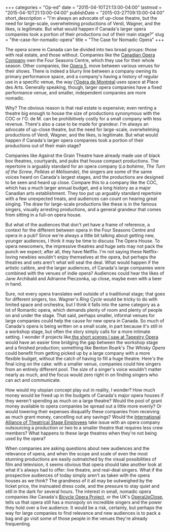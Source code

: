 +++
categories = "Op-ed"
date = "2015-04-10T21:13:00-04:00"
lastmod = "2015-04-10T21:13:00-04:00"
publishDate = "2015-03-27T09:13:00-04:00"
short_description = "I&#039;m always an advocate of up-close theatre, but the need for large-scale, overwhelming productions of Verdi, Wagner, and the likes, is legitimate. But what would happen if Canada&#039;s larger opera companies took a portion of their productions out of their main stage?"
slug = "the-case-for-nomadic-opera"
title = "The Case for Nomadic Opera"
+++

<p>
	The opera scene in Canada can be divided into two broad groups: those with real estate, and those without. Companies like the <a href="http://www.coc.ca/" target="_blank" data-mce-href="http://www.coc.ca/">Canadian Opera Company</a> own the Four Seasons Centre, which they use for their whole season. Other companies, like <a href="http://www.operafive.com/" target="_blank" data-mce-href="http://www.operafive.com/">Opera 5</a>, move between various venues for their shows. There is indeed a blurry line between a company owning its primary performance space, and a company's having a history of regular use in a specific venue, the way <a href="http://www.operademontreal.com/en" target="_blank" data-mce-href="http://www.operademontreal.com/en">l'Opéra de Montréal</a> uses space at Place des Arts. Generally speaking, though, larger opera companies have a fixed performance venue, and smaller, independent companies are more nomadic.
</p>
<p>
	Why? The obvious reason is that real estate is expensive; even renting a theatre big enough to house the size of productions synonymous with the COC or l'O. de M. can be prohibitively costly for a small company with less revenue. There's also a case to be made for grandeur. I'm always an advocate of up-close theatre, but the need for large-scale, overwhelming productions of Verdi, Wagner, and the likes, is legitimate. But what would happen if Canada's larger opera companies took a portion of their productions out of their main stage?
</p>
<p>
	Companies like Against the Grain Theatre have already made use of black box theatres, courtyards, and pubs that house compact productions. The repertoire is arguably standard for an opera company (<em>La bohème</em>, <em>The Turn of the Screw</em>, <em>Pelléas et Mélisande</em>), the singers are some of the same voices heard on Canada's largest stages, and the productions are designed to be seen and heard up close. Compare this to a company like the COC, which has a much larger annual budget, and a long history as a major Canadian arts establishment. They too put up arguably standard repertoire with a few unexpected treats, and audiences can count on hearing great singing. The draw for large-scale productions like these is in the famous singers, visually arresting productions, and a general grandeur that comes from sitting in a full-on opera house.
</p>
<p>
	But what of the audiences that don't yet have a frame of reference, a context for the different between opera in the Four Seasons Centre and opera in a pub? Since we're always a little bit talking about getting new, younger audiences, I think it may be time to discuss The Opera House. To opera newcomers, the impressive theatres and huge sets may not pack the punch we expect; after all, they have Netflix. I'm not saying these Netflix-loving newbies wouldn't enjoy themselves at the opera, but perhaps the theatres and sets aren't what will seal the deal. What would happen if the artistic calibre, and the larger audiences, of Canada's large companies were combined with the venues of indie opera? Audiences could hear the likes of Jane Archibald and Adrianne Pieczonka, up close, maybe even with a beer in hand.
</p>
<p>
	Sure, not every opera translates well outside of a traditional stage; that goes for different singers, too. Wagner's <em>Ring Cycle</em> would be tricky to do with limited space and orchestra, but I think it falls into the same category as a lot of Romantic opera, which demands plenty of room and plenty of people on and under the stage. That said, perhaps smaller, informal venues for large companies could help the cause for new opera in Canada. So much of Canada's opera is being written on a small scale, in part because it's still in a workshop stage, but often the story simply calls for a more intimate setting. I wonder if projects like<a href="http://schmopera.com/in-review-tapestry-briefs-booster-shots/" target="_blank" data-mce-href="/in-review-tapestry-briefs-booster-shots/"> the short scenes I saw at Tapestry Opera</a> would have an easier time bridging the gap between the workshop stage and a finished production; something like Benton Roark's <em>The Whisky Opera</em> could benefit from getting picked up by a large company with a more flexible budget, without the catch of having to fill a huge theatre. Here's the final icing on the cake: with a smaller venue, companies could hire singers from an entirely different pool. The size of a singer's voice wouldn't matter nearly as much, and the focus would zero right in on finding singers who can act and communicate.
</p>
<p>
	How would my utopian concept play out in reality, I wonder? How much money would be freed up in the budgets of Canada's major opera houses if they weren't spending as much on a large theatre? Would the pool of grant money available to opera companies be spread out a little more evenly? Or would lowering their expenses disqualify these companies from receiving as much grant money, cancelling out any savings? Would the <a href="http://www.iatse58.org/" target="_blank" data-mce-href="http://www.iatse58.org/">International Alliance of Theatrical Stage Employees</a> take issue with an opera company outsourcing a production or two to a smaller theatre that requires less crew members? What happens to these large theatres when they're not being used by the opera?
</p>
<p>
	When companies are asking questions about new audiences and the relevance of opera, and when the scope and scale of even the most stunning productions are easily outmatched by the visual possibilities of film and television, it seems obvious that opera should take another look at what it's always had to offer: live theatre, and real-deal singers. What if the prospective audiences of today simply aren't as taken with the opera houses as we think? The grandness of it all may be outweighed by the ticket price, the insinuated dress code, and the pressure to stay quiet and still in the dark for several hours. The interest in small, nomadic opera companies like Canada's <a href="http://bicycleopera.com/" target="_blank" data-mce-href="http://bicycleopera.com/">Bicycle Opera Project</a>, or the UK's <a href="http://www.operaupclose.com/" target="_blank" data-mce-href="http://www.operaupclose.com/">OperaUpClose</a>, tells us that opera still has a monopoly on incredible singers and the power they hold over a live audience. It would be a risk, certainly, but perhaps the way for large companies to find relevance and new audiences is to pack a bag and go visit some of those people in the venues they're already frequenting.
</p>
